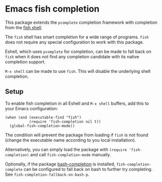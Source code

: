 # Emacs fish completion

This package extends the `pcomplete` completion framework with completion from the
[fish shell](http://fishshell.com/).

The `fish` shell has smart completion for a wide range of programs.  `fish` does
not require any special configuration to work with this package.

Eshell, which uses `pcomplete` for completion, can be made to fall back on
`fish` when it does not find any completion candidate with its native completion
support.

`M-x shell` can be made to use `fish`.  This will disable the underlying shell
completion.

## Setup

To enable fish completion in all Eshell and `M-x shell` buffers, add this to
your Emacs configuration:

	(when (and (executable-find "fish")
	           (require 'fish-completion nil t))
	  (global-fish-completion-mode))

The condition will prevent the package from loading if `fish` is not found
(change the executable name according to you local installation).

Alternatively, you can simply load the package with `(require 'fish-completion)`
and call `fish-completion-mode` manually.

Optionally, if the package
[bash-completion](https://github.com/szermatt/emacs-bash-completion) is
installed, `fish-completion-complete` can be configured to fall back on bash to
further try completing.  See `fish-completion-fallback-on-bash-p`.
